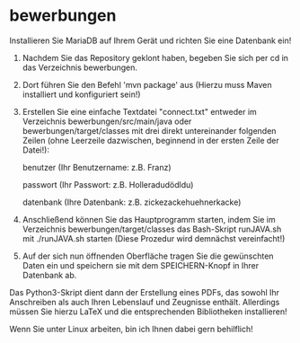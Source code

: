 # bewerbungen

Installieren Sie MariaDB auf Ihrem Gerät und richten Sie eine Datenbank ein!

1.  Nachdem Sie das Repository geklont haben, begeben Sie sich per cd in das Verzeichnis bewerbungen.
2.  Dort führen Sie den Befehl 'mvn package' aus (Hierzu muss Maven installiert und konfiguriert sein!)
3.  Erstellen Sie eine einfache Textdatei "connect.txt" entweder im Verzeichnis bewerbungen/src/main/java
    oder bewerbungen/target/classes mit drei direkt untereinander folgenden Zeilen (ohne Leerzeile
    dazwischen, beginnend in der ersten Zeile der Datei!):

    benutzer  (Ihr Benutzername: z.B. Franz)
    
    passwort  (Ihr Passwort:     z.B. Holleradudödldu)
    
    datenbank (Ihre Datenbank:   z.B. zickezackehuehnerkacke)

4.  Anschließend können Sie das Hauptprogramm starten, indem Sie im Verzeichnis bewerbungen/target/classes
    das Bash-Skript runJAVA.sh mit ./runJAVA.sh starten (Diese Prozedur wird demnächst vereinfacht!)
5.  Auf der sich nun öffnenden Oberfläche tragen Sie die gewünschten Daten ein und speichern sie mit
    dem SPEICHERN-Knopf in Ihrer Datenbank ab.
    
Das Python3-Skript dient dann der Erstellung eines PDFs, das sowohl Ihr Anschreiben als auch Ihren
Lebenslauf und Zeugnisse enthält. Allerdings müssen Sie hierzu LaTeX und die entsprechenden Bibliotheken installieren!

Wenn Sie unter Linux arbeiten, bin ich Ihnen dabei gern behilflich!
